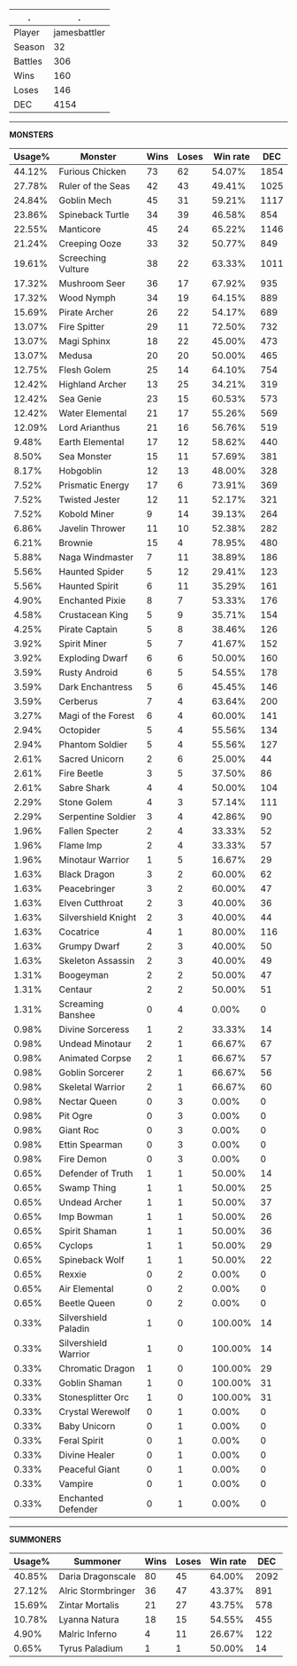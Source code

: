.|.
|-|-
Player|jamesbattler
Season|32
Battles|306
Wins|160
Loses|146
DEC|4154

---
**MONSTERS**

Usage%|Monster|Wins|Loses|Win rate|DEC|
-|-|-|-|-|-|
44.12%|Furious Chicken|73|62|54.07%|1854|
27.78%|Ruler of the Seas|42|43|49.41%|1025|
24.84%|Goblin Mech|45|31|59.21%|1117|
23.86%|Spineback Turtle|34|39|46.58%|854|
22.55%|Manticore|45|24|65.22%|1146|
21.24%|Creeping Ooze|33|32|50.77%|849|
19.61%|Screeching Vulture|38|22|63.33%|1011|
17.32%|Mushroom Seer|36|17|67.92%|935|
17.32%|Wood Nymph|34|19|64.15%|889|
15.69%|Pirate Archer|26|22|54.17%|689|
13.07%|Fire Spitter|29|11|72.50%|732|
13.07%|Magi Sphinx|18|22|45.00%|473|
13.07%|Medusa|20|20|50.00%|465|
12.75%|Flesh Golem|25|14|64.10%|754|
12.42%|Highland Archer|13|25|34.21%|319|
12.42%|Sea Genie|23|15|60.53%|573|
12.42%|Water Elemental|21|17|55.26%|569|
12.09%|Lord Arianthus|21|16|56.76%|519|
9.48%|Earth Elemental|17|12|58.62%|440|
8.50%|Sea Monster|15|11|57.69%|381|
8.17%|Hobgoblin|12|13|48.00%|328|
7.52%|Prismatic Energy|17|6|73.91%|369|
7.52%|Twisted Jester|12|11|52.17%|321|
7.52%|Kobold Miner|9|14|39.13%|264|
6.86%|Javelin Thrower|11|10|52.38%|282|
6.21%|Brownie|15|4|78.95%|480|
5.88%|Naga Windmaster|7|11|38.89%|186|
5.56%|Haunted Spider|5|12|29.41%|123|
5.56%|Haunted Spirit|6|11|35.29%|161|
4.90%|Enchanted Pixie|8|7|53.33%|176|
4.58%|Crustacean King|5|9|35.71%|154|
4.25%|Pirate Captain|5|8|38.46%|126|
3.92%|Spirit Miner|5|7|41.67%|152|
3.92%|Exploding Dwarf|6|6|50.00%|160|
3.59%|Rusty Android|6|5|54.55%|178|
3.59%|Dark Enchantress|5|6|45.45%|146|
3.59%|Cerberus|7|4|63.64%|200|
3.27%|Magi of the Forest|6|4|60.00%|141|
2.94%|Octopider|5|4|55.56%|134|
2.94%|Phantom Soldier|5|4|55.56%|127|
2.61%|Sacred Unicorn|2|6|25.00%|44|
2.61%|Fire Beetle|3|5|37.50%|86|
2.61%|Sabre Shark|4|4|50.00%|104|
2.29%|Stone Golem|4|3|57.14%|111|
2.29%|Serpentine Soldier|3|4|42.86%|90|
1.96%|Fallen Specter|2|4|33.33%|52|
1.96%|Flame Imp|2|4|33.33%|57|
1.96%|Minotaur Warrior|1|5|16.67%|29|
1.63%|Black Dragon|3|2|60.00%|62|
1.63%|Peacebringer|3|2|60.00%|47|
1.63%|Elven Cutthroat|2|3|40.00%|36|
1.63%|Silvershield Knight|2|3|40.00%|44|
1.63%|Cocatrice|4|1|80.00%|116|
1.63%|Grumpy Dwarf|2|3|40.00%|50|
1.63%|Skeleton Assassin|2|3|40.00%|49|
1.31%|Boogeyman|2|2|50.00%|47|
1.31%|Centaur|2|2|50.00%|51|
1.31%|Screaming Banshee|0|4|0.00%|0|
0.98%|Divine Sorceress|1|2|33.33%|14|
0.98%|Undead Minotaur|2|1|66.67%|67|
0.98%|Animated Corpse|2|1|66.67%|57|
0.98%|Goblin Sorcerer|2|1|66.67%|56|
0.98%|Skeletal Warrior|2|1|66.67%|60|
0.98%|Nectar Queen|0|3|0.00%|0|
0.98%|Pit Ogre|0|3|0.00%|0|
0.98%|Giant Roc|0|3|0.00%|0|
0.98%|Ettin Spearman|0|3|0.00%|0|
0.98%|Fire Demon|0|3|0.00%|0|
0.65%|Defender of Truth|1|1|50.00%|14|
0.65%|Swamp Thing|1|1|50.00%|25|
0.65%|Undead Archer|1|1|50.00%|37|
0.65%|Imp Bowman|1|1|50.00%|26|
0.65%|Spirit Shaman|1|1|50.00%|36|
0.65%|Cyclops|1|1|50.00%|29|
0.65%|Spineback Wolf|1|1|50.00%|22|
0.65%|Rexxie|0|2|0.00%|0|
0.65%|Air Elemental|0|2|0.00%|0|
0.65%|Beetle Queen|0|2|0.00%|0|
0.33%|Silvershield Paladin|1|0|100.00%|14|
0.33%|Silvershield Warrior|1|0|100.00%|14|
0.33%|Chromatic Dragon|1|0|100.00%|29|
0.33%|Goblin Shaman|1|0|100.00%|31|
0.33%|Stonesplitter Orc|1|0|100.00%|31|
0.33%|Crystal Werewolf|0|1|0.00%|0|
0.33%|Baby Unicorn|0|1|0.00%|0|
0.33%|Feral Spirit|0|1|0.00%|0|
0.33%|Divine Healer|0|1|0.00%|0|
0.33%|Peaceful Giant|0|1|0.00%|0|
0.33%|Vampire|0|1|0.00%|0|
0.33%|Enchanted Defender|0|1|0.00%|0|

---
**SUMMONERS**

Usage%|Summoner|Wins|Loses|Win rate|DEC|
-|-|-|-|-|-|
40.85%|Daria Dragonscale|80|45|64.00%|2092|
27.12%|Alric Stormbringer|36|47|43.37%|891|
15.69%|Zintar Mortalis|21|27|43.75%|578|
10.78%|Lyanna Natura|18|15|54.55%|455|
4.90%|Malric Inferno|4|11|26.67%|122|
0.65%|Tyrus Paladium|1|1|50.00%|14|
